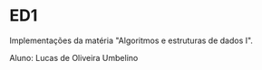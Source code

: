 ﻿# ED1
Implementações da matéria "Algoritmos e estruturas de dados I".

Aluno: Lucas de Oliveira Umbelino
